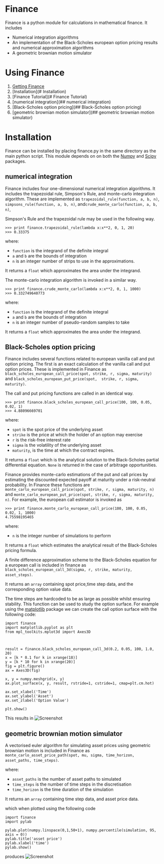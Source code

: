 # Finance


Finance is a python module for calculations in mathematical finance. It includes
* Numerical integration algorithms
* An implementation of the Black-Scholes european option pricing results and numerical approximation algorithms
* A geometric brownian motion simulator

# Using Finance

1. [Getting Finance](https://github.com/joshuadebellis/finance)
2. [Installation](# Installation)
3. [Finance Tutorial](# Finance Tutorial)
  1. [numerical integration](## numerical integration)
  2. [Black-Scholes option pricing](## Black-Scholes option pricing)
  3. [geometric brownian motion simulator](## geometric brownian motion simulator) 

# Installation
Finance can be installed by placing finance.py in the same directory as the main python script.  This module depends on
on both the [Numpy](http://www.numpy.org/) and [Scipy](http://www.scipy.org/) packages.

## numerical integration

Finance includes four one-dimensional numerical integration algorithms. It includes the trapezoidal rule, Simpson's Rule, and
monte-carlo integration algorithm. These are implemented as `trapezoidal_rule(function, a, b, n)`, `simpsons_rule(function, a, b, n)`,
and`crude_monte_carlo(function, a, b, n)`, 

Simpson's Rule and the trapezoidal rule may be used in the following way.
```
>>> print finance.trapezoidal_rule(lambda x:x**2, 0, 1, 20)
>>> 0.33375
```
where:
* `function` is the integrand of the definite integral
* `a` and `b` are the bounds of integration
* `n` is an integer number of strips to use in the approximations.

It returns a `float` which approximates the area under the integrand.

The monte-carlo integration algorithm is invoked in a similar way.
```
>>> print finance.crude_monte_carlo(lambda x:x**2, 0, 1, 1000)
>>> 0.332749640773
```

where: 
* `function` is the integrand of the definite integral
* `a` and `b` are the bounds of integration
* `n` is an integer number of pseudo-random samples to take

It returns a `float` which approximates the area under the integrand.

## Black-Scholes option pricing

Finance includes several functions related to european vanilla call and put option pricing. The first is an exact 
calculation of the vanilla call and put option prices. These is implemented in Finance as 
`black_scholes_european_call_price(spot, strike, r, sigma, maturity)` and `black_scholes_european_put_price(spot, 
strike, r, sigma, maturity)`.  

The call and put pricing functions are called in an identical way.
```
>>> print finance.black_scholes_european_call_price(100, 100, 0.05, 0.02, 1)
>>> 4.88096669701
```
where:
* `spot` is the spot price of the underlying asset
* `strike` is the price at which the holder of an option may exercise
* `r` is the risk-free interest rate
* `sigma` is the volatility of the underlying asset
* `maturity`, is the time at which the contract expires.

It returns a `float` which is the analytical solution to the Black-Scholes partial differential equation. `None` is
returned in the case of arbitrage opportunities.


Finance provides monte-carlo estimations of the put and call prices by estimating the discounted expected payoff at
maturity under a risk-neutral probability. In Finance these functions are `monte_carlo_european_call_price(spot, strike,
 r, sigma, maturity, n)` and `monte_carlo_european_put_price(spot, strike, r, sigma, maturity, n)`. For example, the european call estimator is invoked as
```
>>> print finance.monte_carlo_european_call_price(100, 100, 0.05, 0.02, 1, 1000)
4.75598195465
```

where:
* `n` is the integer number of simulations to perform

It returns a `float` which estimates the analytical result of the Black-Scholes pricing formula.




A finite difference approximation scheme to the Black-Scholes equation for a european call is included in finance as 
`black_scholes_european_call_3d(sigma, r, strike, maturity, asset_steps)`. 



It returns an `array` containing spot price,time step data, and the corresponding option value data. 

The time steps are hardcoded to be as large as possible whilst ensuring stability. This function can be used to study the option surface. For example using the 
[matplotlib](http://matplotlib.org/) package we can create the call option surface with the following code:
```
import finance
import matplotlib.pyplot as plt
from mpl_toolkits.mplot3d import Axes3D



result = finance.black_scholes_european_call_3d(0.2, 0.05, 100, 1.0, 20)
x = [k * 0.1 for k in xrange(18)]
y = [k * 10 for k in xrange(20)]
fig = plt.figure()
ax = Axes3D(fig)

x, y = numpy.meshgrid(x, y)
ax.plot_surface(x, y, result, rstride=1, cstride=1, cmap=plt.cm.hot)

ax.set_xlabel('Time')
ax.set_ylabel('Asset')
ax.set_zlabel('Option Value')

plt.show()

```
This results in
![Screenshot](http://imgur.com/lZ3TJxj)




## geometric brownian motion simulator

A vectorised euler algorithm for simulating asset prices using geometric brownian motion is included in Finance as
 `monte_carlo_asset_price_path(spot, mu, sigma, time_horizon, asset_paths, time_steps)`.

where:
* `asset_paths` is the number of asset paths to simulated
* `time_steps` is the number of time steps in the discretisation
* `time_horizon` is the time duration of the simulation

It returns an `array` containing time step data, and asset price data.





which when plotted using the following code
```
import finance
import pylab

pylab.plot(numpy.linspace(0,1,50+1), numpy.percentile(simulation, 95, axis = 0))
pylab.title('asset price')
pylab.xlabel('time')
pylab.show()

```
produces
![Screenshot](http://imgur.com/IegmzUc)



